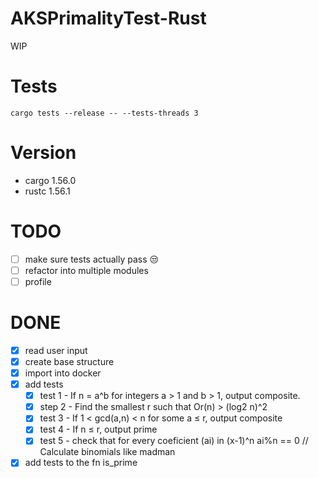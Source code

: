 # AKSPrimalityTest-Rust

WIP

# Tests
```
cargo tests --release -- --tests-threads 3
```

# Version
- cargo 1.56.0
- rustc 1.56.1

# TODO
 - [ ] make sure tests actually pass 😒
 - [ ] refactor into multiple modules
 - [ ] profile

# DONE
 - [x] read user input
 - [x] create base structure
 - [x] import into docker
 - [x] add tests
   - [x] test 1 - If n = a^b for integers a > 1 and b > 1, output composite.
   - [x] step 2 - Find the smallest r such that Or(n) > (log2 n)^2
   - [x] test 3 - If 1 < gcd(a,n) < n for some a ≤ r, output composite
   - [x] test 4 - If n ≤ r, output prime
   - [x] test 5 - check that for every coeficient (ai) in (x-1)^n ai%n == 0 // Calculate binomials like madman
 - [x] add tests to the fn is_prime
